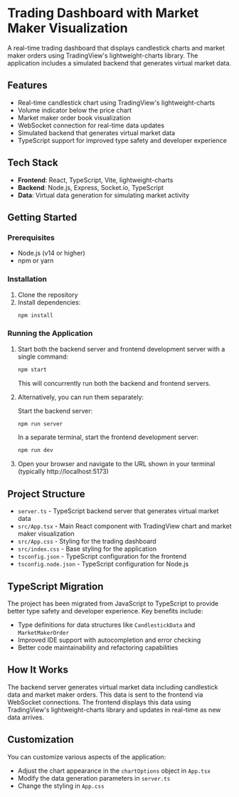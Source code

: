 # Trading Dashboard with Market Maker Visualization

A real-time trading dashboard that displays candlestick charts and market maker orders using TradingView's lightweight-charts library. The application includes a simulated backend that generates virtual market data.

## Features

- Real-time candlestick chart using TradingView's lightweight-charts
- Volume indicator below the price chart
- Market maker order book visualization
- WebSocket connection for real-time data updates
- Simulated backend that generates virtual market data
- TypeScript support for improved type safety and developer experience

## Tech Stack

- **Frontend**: React, TypeScript, Vite, lightweight-charts
- **Backend**: Node.js, Express, Socket.io, TypeScript
- **Data**: Virtual data generation for simulating market activity

## Getting Started

### Prerequisites

- Node.js (v14 or higher)
- npm or yarn

### Installation

1. Clone the repository
2. Install dependencies:
   ```bash
   npm install
   ```

### Running the Application

1. Start both the backend server and frontend development server with a single command:
   ```bash
   npm start
   ```
   
   This will concurrently run both the backend and frontend servers.

2. Alternatively, you can run them separately:
   
   Start the backend server:
   ```bash
   npm run server
   ```

   In a separate terminal, start the frontend development server:
   ```bash
   npm run dev
   ```

3. Open your browser and navigate to the URL shown in your terminal (typically http://localhost:5173)

## Project Structure

- `server.ts` - TypeScript backend server that generates virtual market data
- `src/App.tsx` - Main React component with TradingView chart and market maker visualization
- `src/App.css` - Styling for the trading dashboard
- `src/index.css` - Base styling for the application
- `tsconfig.json` - TypeScript configuration for the frontend
- `tsconfig.node.json` - TypeScript configuration for Node.js

## TypeScript Migration

The project has been migrated from JavaScript to TypeScript to provide better type safety and developer experience. Key benefits include:

- Type definitions for data structures like `CandlestickData` and `MarketMakerOrder`
- Improved IDE support with autocompletion and error checking
- Better code maintainability and refactoring capabilities

## How It Works

The backend server generates virtual market data including candlestick data and market maker orders. This data is sent to the frontend via WebSocket connections. The frontend displays this data using TradingView's lightweight-charts library and updates in real-time as new data arrives.

## Customization

You can customize various aspects of the application:

- Adjust the chart appearance in the `chartOptions` object in `App.tsx`
- Modify the data generation parameters in `server.ts`
- Change the styling in `App.css`
